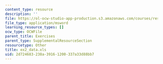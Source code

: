 ```yaml
---
content_type: resource
description: ''
file: https://ol-ocw-studio-app-production.s3.amazonaws.com/courses/res-14-001-abdul-latif-jameel-poverty-action-lab-executive-training-evaluating-social-programs-2009-spring-2009/2d724683238a39161200337a33d88bb7_ex2_data.xls
file_type: application/msword
learning_resource_types: []
ocw_type: OCWFile
parent_title: Exercises
parent_type: SupplementalResourceSection
resourcetype: Other
title: ex2_data.xls
uid: 2d724683-238a-3916-1200-337a33d88bb7
---
```

